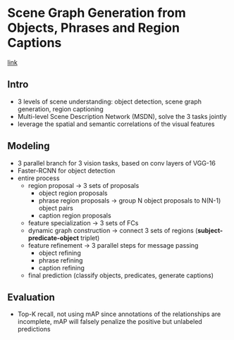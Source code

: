 # Scene Graph Generation from Objects, Phrases and Region Captions
[link](https://arxiv.org/pdf/1707.09700.pdf)

## Intro 

- 3 levels of scene understanding: object detection, scene graph generation, region captioning 
- Multi-level Scene Description Network (MSDN), solve the 3 tasks jointly
- leverage the spatial and semantic correlations of the visual features

## Modeling 

- 3 parallel branch for 3 vision tasks, based on conv layers of VGG-16
- Faster-RCNN for object detection 
- entire process 
    - region proposal -> 3 sets of proposals
        - object region proposals
        - phrase region proposals -> group N object proposals to N(N-1) object pairs 
        - caption region proposals
    - feature specialization -> 3 sets of FCs 
    - dynamic graph construction -> connect 3 sets of regions (**subject-predicate-object** triplet)
    - feature refinement -> 3 parallel steps for message passing 
        - object refining 
        - phrase refining 
        - caption refining 
    - final prediction (classify objects, predicates, generate captions)

## Evaluation 

- Top-K recall, not using mAP since annotations of the relationships are incomplete, mAP will falsely penalize the positive but unlabeled predictions